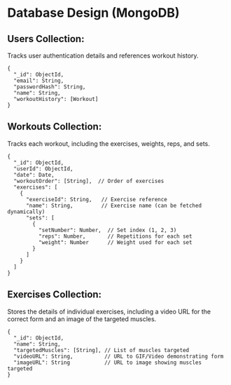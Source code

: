 # Database Design (MongoDB)

## Users Collection:
Tracks user authentication details and references workout history.

```
{
  "_id": ObjectId,
  "email": String,
  "passwordHash": String,
  "name": String,
  "workoutHistory": [Workout]
}
```

## Workouts Collection:
Tracks each workout, including the exercises, weights, reps, and sets.

```
{
  "_id": ObjectId,
  "userId": ObjectId,
  "date": Date,
  "workoutOrder": [String],  // Order of exercises
  "exercises": [
    {
      "exerciseId": String,   // Exercise reference
      "name": String,         // Exercise name (can be fetched dynamically)
      "sets": [
        {
          "setNumber": Number,  // Set index (1, 2, 3)
          "reps": Number,       // Repetitions for each set
          "weight": Number      // Weight used for each set
        }
      ]
    }
  ]
}
```

## Exercises Collection:
Stores the details of individual exercises, including a video URL for the correct form and an image of the targeted muscles.

```
{
  "_id": ObjectId,
  "name": String,
  "targetedMuscles": [String], // List of muscles targeted
  "videoURL": String,          // URL to GIF/Video demonstrating form
  "imageURL": String           // URL to image showing muscles targeted
}
```